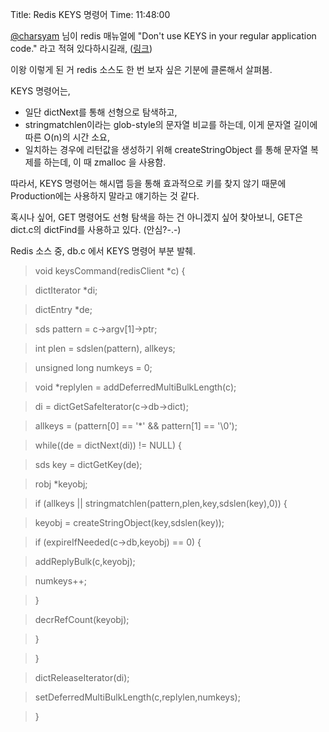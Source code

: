 Title: Redis KEYS 명령어
Time: 11:48:00

[@charsyam](http://twitter.com/charsyam) 님이 redis 매뉴얼에 "Don't use KEYS in your
regular application code." 라고 적혀 있다하시길래, ([링크](http://redis.io/commands/keys))

이왕 이렇게 된 거 redis 소스도 한 번 보자 싶은 기분에 클론해서 살펴봄.

KEYS 명령어는,

  * 일단 dictNext를 통해 선형으로 탐색하고,
  * stringmatchlen이라는 glob-style의 문자열 비교를 하는데, 이게 문자열 길이에 따른 O(n)의 시간 소요,
  * 일치하는 경우에 리턴값을 생성하기 위해 createStringObject 를 통해 문자열 복제를 하는데, 이 때 zmalloc 을 사용함.

  

따라서, KEYS 명령어는 해시맵 등을 통해 효과적으로 키를 찾지 않기 때문에 Production에는 사용하지 말라고 얘기하는 것 같다.

혹시나 싶어, GET 명령어도 선형 탐색을 하는 건 아니겠지 싶어 찾아보니, GET은 dict.c의 dictFind를 사용하고 있다.
(안심?-.-)

  

Redis 소스 중, db.c 에서 KEYS 명령어 부분 발췌.

> void keysCommand(redisClient *c) {

>

> dictIterator *di;

>

> dictEntry *de;

>

> sds pattern = c->argv[1]->ptr;

>

> int plen = sdslen(pattern), allkeys;

>

> unsigned long numkeys = 0;

>

> void *replylen = addDeferredMultiBulkLength(c);

>

> di = dictGetSafeIterator(c->db->dict);

>

> allkeys = (pattern[0] == '*' && pattern[1] == '\0');

>

> while((de = dictNext(di)) != NULL) {

>

> sds key = dictGetKey(de);

>

> robj *keyobj;

>

> if (allkeys || stringmatchlen(pattern,plen,key,sdslen(key),0)) {

>

> keyobj = createStringObject(key,sdslen(key));

>

> if (expireIfNeeded(c->db,keyobj) == 0) {

>

> addReplyBulk(c,keyobj);

>

> numkeys++;

>

> }

>

> decrRefCount(keyobj);

>

> }

>

> }

>

> dictReleaseIterator(di);

>

> setDeferredMultiBulkLength(c,replylen,numkeys);

>

> }

  

  

